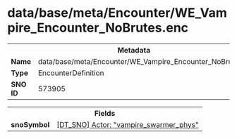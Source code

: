 <h1>data/base/meta/Encounter/WE_Vampire_Encounter_NoBrutes.enc</h1><table><tr><th colspan="100%">Metadata</th></tr><tr><td><b>Name</b></td><td>data/base/meta/Encounter/WE_Vampire_Encounter_NoBrutes.enc</td></tr><tr><td><b>Type</b></td><td>EncounterDefinition</td></tr><tr><td><b>SNO ID</b></td><td>573905</td></tr></table>

<table><tr><th colspan="100%">Fields</th></tr><tr><td><b>snoSymbol</b></td><td><a href="..\Actor\vampire_swarmer_phys.acr.md">[DT_SNO] Actor: "vampire_swarmer_phys"</a></td></tr></table>

